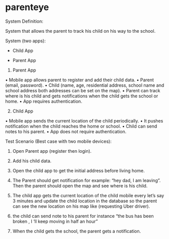 # parenteye

System Definition:

 System that allows the parent to track his child on his way to the school.  


System (two apps):

-	Child App

-	Parent App

1.	Parent App

•	Mobile app allows parent to register and add their child data. 
•	Parent (email, password).
•	Child (name, age, residential address, school name and school address both addresses can be set on the map).
•	Parent can track where is his child and gets notifications when the child gets the school or home.
•	App requires authentication.

2.	Child App
                 
•	Mobile app sends the current location of the child periodically.
•	It pushes notification when the child reaches the home or school.
•	Child can send notes to his parent.
•	App does not require authentication.


Test Scenario (Best case with two mobile devices):

1.	Open Parent app (register then login).

2.	Add his child data.

3.	Open the child app to get the initial address before living home.

4.	The Parent should get notification for example: “hey dad, I am leaving”. Then the parent should open the map and see where is his child. 

5.	The child app gets the current location of the child mobile every let’s say 3 minutes and update the child location in the database so the parent can see the new location on his map like (requesting Uber driver).

6.	the child can send note to his parent for instance “the bus has been broken , I ‘ll keep moving in half an hour”

7.	When the child gets the school, the parent gets a notification.
